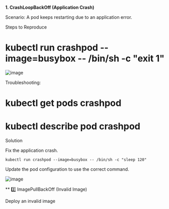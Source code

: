 **1. CrashLoopBackOff (Application Crash)**

Scenario: A pod keeps restarting due to an application error.

Steps to Reproduce

# kubectl run crashpod --image=busybox -- /bin/sh -c "exit 1"

![image](https://github.com/user-attachments/assets/b307bfd9-fce0-4ba5-b6df-7f881d895367)

Troubleshooting:
# kubectl get pods crashpod
# kubectl describe pod crashpod

Solution

Fix the application crash.

``` kubectl run crashpod --image=busybox -- /bin/sh -c "sleep 120" ```

Update the pod configuration to use the correct command.

![image](https://github.com/user-attachments/assets/d6bc52a9-51e4-46ae-bc20-f7e4da48ca58)


** 2️⃣ ImagePullBackOff (Invalid Image)

Deploy an invalid image




